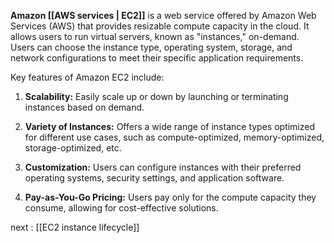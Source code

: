 **Amazon [[AWS services | EC2]]** is a web service offered by Amazon Web Services (AWS) that provides resizable compute capacity in the cloud. It allows users to run virtual servers, known as "instances," on-demand. Users can choose the instance type, operating system, storage, and network configurations to meet their specific application requirements.

Key features of Amazon EC2 include:

1. **Scalability:** Easily scale up or down by launching or terminating instances based on demand.
    
2. **Variety of Instances:** Offers a wide range of instance types optimized for different use cases, such as compute-optimized, memory-optimized, storage-optimized, etc.
    
3. **Customization:** Users can configure instances with their preferred operating systems, security settings, and application software.
    
4. **Pay-as-You-Go Pricing:** Users pay only for the compute capacity they consume, allowing for cost-effective solutions.

next : [[EC2 instance lifecycle]]